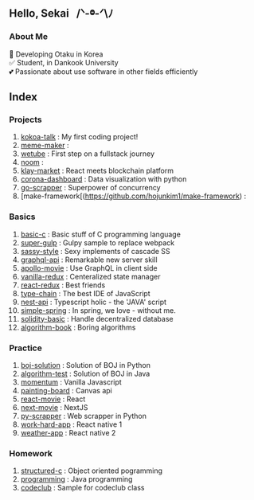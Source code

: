 ## Hello, Sekai &nbsp; /ᐠ-ⱉ-ᐟ\ﾉ

### About Me

🚀 Developing Otaku in Korea </br>
✅ Student, in Dankook University </br>
💕 Passionate about use software in other fields efficiently </br>

## Index

### Projects

1. [kokoa-talk](https://github.com/hojunkim1/kokoa-talk) : My first coding project!
2. [meme-maker](https://github.com/hojunkim1/meme-maker) : 
3. [wetube](https://github.com/hojunkim1/wetube) : First step on a fullstack journey
4. [noom](https://github.com/hojunkim1/noom) : 
5. [klay-market](https://github.com/hojunkim1/klay-market) : React meets blockchain platform
6. [corona-dashboard](https://github.com/hojunkim1/corona-dashboard) : Data visualization with python
7. [go-scrapper](https://github.com/hojunkim1/go-scrapper) : Superpower of concurrency
8. [make-framework[(https://github.com/hojunkim1/make-framework) : 

### Basics

1. [basic-c](https://github.com/hojunkim1/basic-c) : Basic stuff of C programming language
2. [super-gulp](https://github.com/hojunkim1/super-gulp) : Gulpy sample to replace webpack
3. [sassy-style](https://github.com/hojunkim1/sassy-style) : Sexy implements of cascade SS
4. [graphql-api](https://github.com/hojunkim1/graphql-api) : Remarkable new server skill
5. [apollo-movie](https://github.com/hojunkim1/apollo-movie) : Use GraphQL in client side
6. [vanilla-redux](https://github.com/hojunkim1/vanilla-redux) : Centeralized state manager
7. [react-redux](https://github.com/hojunkim1/react-redux) : Best friends
8. [type-chain](https://github.com/hojunkim1/type-chain) : The best IDE of JavaScript
9. [nest-api](https://github.com/hojunkim1/nest-api) : Typescript holic - the 'JAVA' script
10. [simple-spring](https://github.com/hojunkim1/simple-spring) : In spring, we love - without me.
11. [solidity-basic](https://github.com/hojunkim1/solidity-basic) : Handle decentralized database
12. [algorithm-book](https://github.com/hojunkim1/algorithm-book) : Boring algorithms

### Practice

1. [boj-solution](https://github.com/hojunkim1/boj-solution) : Solution of BOJ in Python
2. [algorithm-test](https://github.com/hojunkim1/algorithm-test) : Solution of BOJ in Java
3. [momentum](https://github.com/hojunkim1/momentum) : Vanilla Javascript
4. [painting-board](https://github.com/hojunkim1/painting-board) : Canvas api
5. [react-movie](https://github.com/hojunkim1/react-movie) : React
6. [next-movie](https://github.com/hojunkim1/next-movie) : NextJS
7. [py-scrapper](https://github.com/hojunkim1/py-scrapper) : Web scrapper in Python
8. [work-hard-app](https://github.com/hojunkim1/work-hard-app) : React native 1
9. [weather-app](https://github.com/hojunkim1/weather-app) : React native 2

### Homework

1. [structured-c](https://github.com/hojunkim1/structured-c) : Object oriented pogramming
2. [programming](https://github.com/hojunkim1/programming) : Java programming
3. [codeclub](https://github.com/hojunkim1/codeclub) : Sample for codeclub class
